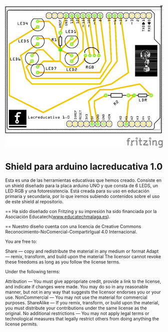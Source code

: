 ﻿![Shield](https://github.com/Lacroquetaeducativa/La-croqueta/blob/master/Parte_tecnica/Shield_Arduino/shield.png  "Shield")


Shield para arduino lacreducativa 1.0
===

Esta es una de las herramientas educativas que hemos creado.
Consiste en un shield diseñado para la placa arduino UNO y que consta de 6 LEDS, un LED RGB y una fotoresistencia.
Está creada para su uso en educación primaria y secundaria, por lo que iremos subiendo contenidos sobre el uso de este shield al repositorio.

==
Ha sido diseñado con Fritzing y su impresión ha sido financiada por la Asociación Educatech(www.educatechmalaga.es).


==
Nuestro diseño cuenta con una licencia de Creative Commons Reconocimiento-NoComercial-CompartirIgual 4.0 Internacional.
 
 You are free to:
 
 Share — copy and redistribute the material in any medium or format
 Adapt — remix, transform, and build upon the material
 The licensor cannot revoke these freedoms as long as you follow the license terms.
 
 

 
 
 Under the following terms:
 
 Attribution — You must give appropriate credit, provide a link to the license, and indicate if changes were made. You may do so in any reasonable manner, but not in any way that suggests the licensor endorses you or your use.
 NonCommercial — You may not use the material for commercial purposes.
 ShareAlike — If you remix, transform, or build upon the material, you must distribute your contributions under the same license as the original.
 No additional restrictions — You may not apply legal terms or technological measures that legally restrict others from doing anything the license permits.